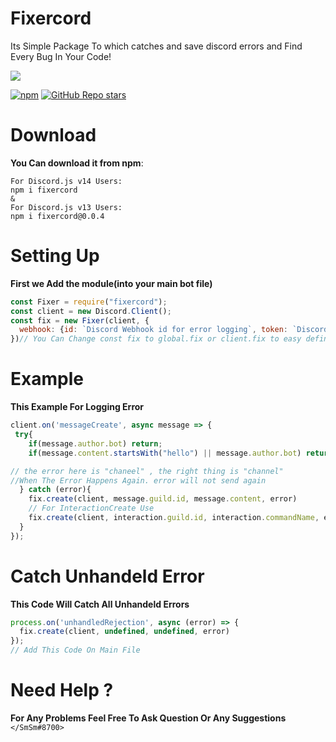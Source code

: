 # Fixercord

Its Simple Package To which catches and save discord errors and Find Every Bug In Your Code!

<p>
    <a href="https://www.npmjs.com/package/fixercord" target="_blank"><img src="https://nodei.co/npm/fixercord.png?downloads=true&downloadRank=true&stars=true"></a>
  </p>
<a href="https://www.npmjs.com/package/fixercord" target="_blank"><img alt="npm" src="https://img.shields.io/npm/dt/fixercord?logo=npm&style=flat-square"></a>
<a href="https://github.com/devsmsm/fixercord/stargazers" target="_blank"><img alt="GitHub Repo stars" src="https://img.shields.io/github/stars/devsmsm/fixercord?logo=github&logoColor=white&style=flat-square"></a>

# Download
**You Can download it from npm**:
```
For Discord.js v14 Users:
npm i fixercord
&
For Discord.js v13 Users:
npm i fixercord@0.0.4
```


# Setting Up

**First we Add the module(into your main bot file)**
```js
const Fixer = require("fixercord");
const client = new Discord.Client();
const fix = new Fixer(client, {
  webhook: {id: `Discord Webhook id for error logging`, token: `Discord Webhooktoken for error logging`}
})// You Can Change const fix to global.fix or client.fix to easy defined
```
# Example
**This Example For Logging Error**
```js
client.on('messageCreate', async message => {
 try{
    if(message.author.bot) return;
    if(message.content.startsWith("hello") || message.author.bot) return message.chaneel.send("Hello Welcome!"); 

// the error here is "chaneel" , the right thing is "channel" 
//When The Error Happens Again. error will not send again 
  } catch (error){
    fix.create(client, message.guild.id, message.content, error) 
    // For InteractionCreate Use 
    fix.create(client, interaction.guild.id, interaction.commandName, error) 
  }
});
```

# Catch Unhandeld Error
**This Code Will Catch All Unhandeld Errors**
```js
process.on('unhandledRejection', async (error) => { 
  fix.create(client, undefined, undefined, error)
});
// Add This Code On Main File
```
# Need Help ?

**For Any Problems Feel Free To Ask Question Or Any Suggestions** ```</SmSm#8700>```